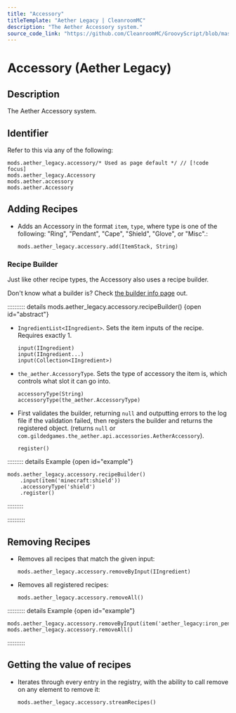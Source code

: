 ```yaml
---
title: "Accessory"
titleTemplate: "Aether Legacy | CleanroomMC"
description: "The Aether Accessory system."
source_code_link: "https://github.com/CleanroomMC/GroovyScript/blob/master/src/main/java/com/cleanroommc/groovyscript/compat/mods/aetherlegacy/Accessory.java"
---
```


# Accessory (Aether Legacy)

## Description

The Aether Accessory system.

## Identifier

Refer to this via any of the following:

```groovy:no-line-numbers {1}
mods.aether_legacy.accessory/* Used as page default */ // [!code focus]
mods.aether_legacy.Accessory
mods.aether.accessory
mods.aether.Accessory
```


## Adding Recipes

- Adds an Accessory in the format `item`, `type`, where type is one of the following: "Ring", "Pendant", "Cape", "Shield", "Glove", or "Misc".:

    ```groovy:no-line-numbers
    mods.aether_legacy.accessory.add(ItemStack, String)
    ```


### Recipe Builder

Just like other recipe types, the Accessory also uses a recipe builder.

Don't know what a builder is? Check [the builder info page](../../groovy/builder.md) out.

:::::::::: details mods.aether_legacy.accessory.recipeBuilder() {open id="abstract"}
- `IngredientList<IIngredient>`. Sets the item inputs of the recipe. Requires exactly 1.

    ```groovy:no-line-numbers
    input(IIngredient)
    input(IIngredient...)
    input(Collection<IIngredient>)
    ```

- `the_aether.AccessoryType`. Sets the type of accessory the item is, which controls what slot it can go into.

    ```groovy:no-line-numbers
    accessoryType(String)
    accessoryType(the_aether.AccessoryType)
    ```

- First validates the builder, returning `null` and outputting errors to the log file if the validation failed, then registers the builder and returns the registered object. (returns `null` or `com.gildedgames.the_aether.api.accessories.AetherAccessory`).

    ```groovy:no-line-numbers
    register()
    ```

::::::::: details Example {open id="example"}
```groovy:no-line-numbers
mods.aether_legacy.accessory.recipeBuilder()
    .input(item('minecraft:shield'))
    .accessoryType('shield')
    .register()
```

:::::::::

::::::::::

## Removing Recipes

- Removes all recipes that match the given input:

    ```groovy:no-line-numbers
    mods.aether_legacy.accessory.removeByInput(IIngredient)
    ```

- Removes all registered recipes:

    ```groovy:no-line-numbers
    mods.aether_legacy.accessory.removeAll()
    ```

:::::::::: details Example {open id="example"}
```groovy:no-line-numbers
mods.aether_legacy.accessory.removeByInput(item('aether_legacy:iron_pendant'))
mods.aether_legacy.accessory.removeAll()
```

::::::::::

## Getting the value of recipes

- Iterates through every entry in the registry, with the ability to call remove on any element to remove it:

    ```groovy:no-line-numbers
    mods.aether_legacy.accessory.streamRecipes()
    ```
